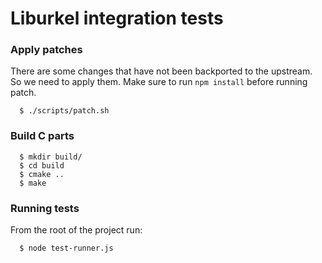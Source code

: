Liburkel integration tests
==========================

### Apply patches
There are some changes that have not been backported to the upstream.
So we need to apply them. Make sure to run `npm install` before running
patch.

```
  $ ./scripts/patch.sh
```

### Build C parts
```
  $ mkdir build/
  $ cd build
  $ cmake ..
  $ make
```

### Running tests
From the root of the project run:
```
  $ node test-runner.js
```

